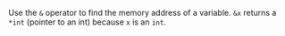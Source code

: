 Use the `&` operator to find the memory address of a variable. `&x` returns a `*int` (pointer to an int) because `x` is an `int`.